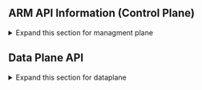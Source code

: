 

## ARM API Information (Control Plane)
<details>
  <summary>Expand this section for managment plane</summary>
  
<i>MSFT employees can try out our new experience at <b>[OpenAPI Hub](https://aka.ms/openapiportal) </b> - one location for using our validation tools and finding your workflow. 
</i>

### Changelog
Add a changelog entry for this PR by answering the following questions:
  1. What's the purpose of the update?
      - [ ] new service onboarding
      - [ ] new API version
      - [ ] update existing version for new feature
      - [ ] update existing version to fix swagger quality issue in s360
      - [ ] Other, please clarify
  2. When are you targeting to deploy the new service/feature to public regions? Please provide the date or, if the date is not yet available, the month.
  3. When do you expect to publish the swagger? Please provide date or, the the date is not yet available, the month.
  4. If updating an existing version, please select the specific langauge SDKs and CLIs that must be refreshed after the swagger is published.
      - [ ] SDK of .NET (need service team to ensure code readiness)
      - [ ] SDK of Python
      - [ ] SDK of Java
      - [ ] SDK of Js
      - [ ] SDK of Go
      - [ ] PowerShell
      - [ ] CLI
      - [ ] Terraform
      - [ ] No refresh required for updates in this PR

### Contribution checklist:
- [ ] I commit to follow the [Breaking Change Policy](http://aka.ms/bcforapi) of "no breaking changes"
- [ ] I have reviewed the [documentation](https://aka.ms/ameonboard) for the workflow.
- [ ] [Validation tools](https://aka.ms/swaggertools) were run on swagger spec(s) and errors have all been fixed in this PR. [How to fix?](https://aka.ms/ci-fix)

If any further question about AME onboarding or validation tools, please view the [FAQ](https://aka.ms/faqinprreview).

### ARM API Review Checklist 

> **Applicability**: :warning: 
>
> If your changes encompass only the following scenarios, you should SKIP this section, as these scenarios do not require ARM review.
> - Change to data plane APIs 
> - Adding new properties 
> - All removals

Otherwise your PR may be subject to ARM review requirements. Complete the following:
- [ ] Check this box if any of the following apply to the PR so that label “WaitForARMFeedback” will be added automatically to begin ARM API Review. Failure to comply may result in delays to the manifest.
  - Adding a new service
  - Adding new API(s)
  - Adding a new API version
    -[ ] To review changes efficiently, ensure you copy the existing version into the new directory structure for first commit and then push new changes, including version updates, in separate commits.

- [ ] Ensure you've reviewed following [guidelines](https://aka.ms/rpguidelines) including [ARM resource provider contract](https://github.com/Azure/azure-resource-manager-rpc) and [REST guidelines](https://github.com/microsoft/api-guidelines/blob/vNext/azure/Guidelines.md). Estimated time (4 hours). This is required before you can request review from ARM API Review board.

- [ ] If you are blocked on ARM review and want to get the PR merged with urgency, please get the ARM oncall for reviews (*RP Manifest Approvers* team under <ins>Azure Resource Manager service</ins>) from IcM and reach out to them. 

### Breaking Change Review Checklist 
If you have any breaking changes as defined in the [Breaking Change Policy](http://aka.ms/bcforapi), request approval from the Breaking Change Review Board.
  
**Action**: to initiate an evaluation of the breaking change, create a new intake using the [template for breaking changes](https://aka.ms/Breakingchangetemplate). Additional details on the process and office hours are on the [Breaking Change Wiki](https://dev.azure.com/msazure/AzureWiki/_wiki/wikis/AzureWiki.wiki/37684/Breaking-Changes).
  
NOTE: To update API(s) in public preview for over 1 year (refer to [Retirement of Previews](https://dev.azure.com/msazure/AzureWiki/_wiki/wikis/AzureWiki.wiki/37683/Retirement-of-Previews))

Please follow the link to find more details on [PR review process](https://aka.ms/SwaggerPRReview).
  
</details>

## Data Plane API

<details>
  <summary>Expand this section for dataplane</summary>

This PR template is for Data Plane APIs only.

### API Info: The Basics
Most of the information about your service should be captured in the issue that serves as your [*engagement record*](https://dev.azure.com/azure-sdk/internal/_wiki/wikis/internal.wiki/271/Azure-REST-API-Stewardship?anchor=rest-api-stewardship-process).

* Link to engagement record issue: 

Is this review for (select one):

- [ ] a private preview
- [ ] a public preview
- [ ] GA release 

### What are you changing?
<sup>This section will help us focus on the specific parts of your API that are new or have been modified. <br/>Please share a link to the design document for the new APIs, a link to the previous Open API document (swagger) if applicable, and the root paths that have been updated. </sup>

#### Description
< Your text here >
  
#### References & Links  
* Design Document: 
* Previous Open API Doc: 
* Updated paths:
  
### :grey_question: Got questions? Need additional info?? We are here to help!

<details>
  <summary> Contact us!</summary>

The [Azure API Review Board](https://aka.ms/azapi) is dedicated to helping you create amazing APIs. You can read about our mission and learn more about our process on our [wiki](https://aka.ms/azapi).
* :speech_balloon: [Teams Channel](https://teams.microsoft.com/l/channel/19%3a3ebb18fded0e47938f998e196a52952f%40thread.tacv2/General?groupId=1a10b50c-e870-4fe0-8483-bf5542a8d2d8&tenantId=72f988bf-86f1-41af-91ab-2d7cd011db47)
* :love_letter: [email](mailto://azureapirbcore@microsoft.com)

</details>

<details>
  <summary>Click here for links to tools, specs, guidelines & other good stuff</summary>
  
### Tooling
 * [Open API validation tools](https://aka.ms/swaggertools) were run on this PR. Go here to see [how to fix errors](https://aka.ms/ci-fix)
 * [Spectral Linting](https://aka.ms/azapi/style)
 * [Open API Hub](https://aka.ms/openapiportal)

### Guidelines & Specifications
 * [Azure REST API Guidelines](https://aka.ms/azapi/guidelines)
 * [OpenAPI Style Guidelines](https://aka.ms/azapi/style)
 * [Azure Breaking Change Policy](http://aka.ms/bcforapi)

### Helpful Links
 * [Azure DevTools Wiki](https://aka.ms/azapi)
  
</details>
  
</details>
